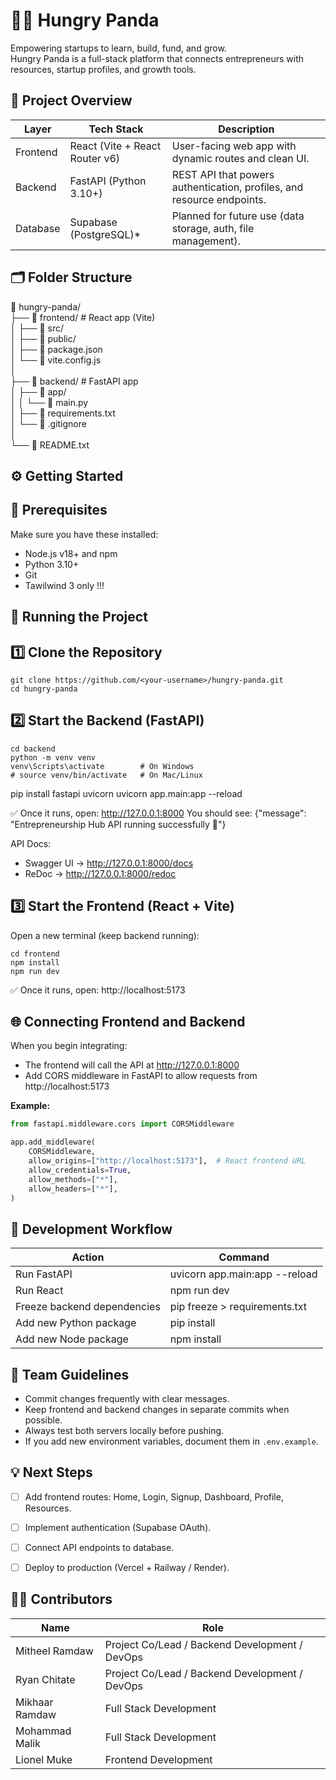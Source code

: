 🍜🐼 Hungry Panda 
======================================

Empowering startups to learn, build, fund, and grow.  
Hungry Panda is a full-stack platform that connects entrepreneurs with resources, startup profiles, and growth tools.


🧩 Project Overview
-------------------
Layer        | Tech Stack               | Description
-------------|--------------------------|-----------------------------------------
Frontend     | React (Vite + React Router v6) | User-facing web app with dynamic routes and clean UI.
Backend      | FastAPI (Python 3.10+)   | REST API that powers authentication, profiles, and resource endpoints.
Database     | Supabase (PostgreSQL)*   | Planned for future use (data storage, auth, file management).


## 🗂️ Folder Structure

📁 hungry-panda/  
├── 📁 frontend/                 # React app (Vite)  
│   ├── 📁 src/  
│   ├── 📁 public/  
│   ├── 📄 package.json  
│   └── 📄 vite.config.js  
│  
├── 📁 backend/                  # FastAPI app  
│   ├── 📁 app/  
│   │   └── 📄 main.py  
│   ├── 📄 requirements.txt  
│   └── 📄 .gitignore  
│  
└── 📄 README.txt


⚙️ Getting Started
------------------

🧠 Prerequisites
----------------
Make sure you have these installed:
- Node.js v18+ and npm
- Python 3.10+
- Git
- Tawilwind 3 only !!!


🚀 Running the Project
----------------------

1️⃣ Clone the Repository
------------------------
```
git clone https://github.com/<your-username>/hungry-panda.git
cd hungry-panda
```

2️⃣ Start the Backend (FastAPI)
-------------------------------
```
cd backend
python -m venv venv
venv\Scripts\activate        # On Windows
# source venv/bin/activate   # On Mac/Linux
```

pip install fastapi uvicorn
uvicorn app.main:app --reload

✅ Once it runs, open: http://127.0.0.1:8000
You should see:
{"message": "Entrepreneurship Hub API running successfully 🚀"}

API Docs:
- Swagger UI → http://127.0.0.1:8000/docs
- ReDoc → http://127.0.0.1:8000/redoc


3️⃣ Start the Frontend (React + Vite)
-------------------------------------
Open a new terminal (keep backend running):
```
cd frontend
npm install
npm run dev
```

✅ Once it runs, open: http://localhost:5173


🌐 Connecting Frontend and Backend
----------------------------------
When you begin integrating:
- The frontend will call the API at http://127.0.0.1:8000
- Add CORS middleware in FastAPI to allow requests from http://localhost:5173

**Example:**

```python
from fastapi.middleware.cors import CORSMiddleware

app.add_middleware(
    CORSMiddleware,
    allow_origins=["http://localhost:5173"],  # React frontend URL
    allow_credentials=True,
    allow_methods=["*"],
    allow_headers=["*"],
)
```




🧪 Development Workflow
-----------------------
Action                         | Command
-------------------------------|------------------------------------------
Run FastAPI                    | uvicorn app.main:app --reload
Run React                      | npm run dev
Freeze backend dependencies     | pip freeze > requirements.txt
Add new Python package          | pip install <package>
Add new Node package            | npm install <package>


👥 Team Guidelines
------------------
- Commit changes frequently with clear messages.
- Keep frontend and backend changes in separate commits when possible.
- Always test both servers locally before pushing.
- If you add new environment variables, document them in `.env.example`.


💡 Next Steps
-------------
- [ ] Add frontend routes: Home, Login, Signup, Dashboard, Profile, Resources.
- [ ] Implement authentication (Supabase OAuth).
- [ ] Connect API endpoints to database.
- [ ] Deploy to production (Vercel + Railway / Render).


🧑‍💻 Contributors
-----------------
| Name             | Role                          |
|------------------|-------------------------------|
| Mitheel Ramdaw   |Project Co/Lead / Backend Development / DevOps |
| Ryan Chitate     |Project Co/Lead /  Backend Development / DevOps   |
| Mikhaar Ramdaw   | Full Stack Development         |
| Mohammad Malik   | Full Stack Development         |
| Lionel Muke      | Frontend Development           |



